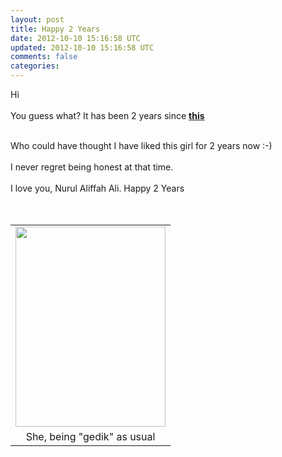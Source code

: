 ```yaml
---           
layout: post
title: Happy 2 Years
date: 2012-10-10 15:16:58 UTC
updated: 2012-10-10 15:16:58 UTC
comments: false
categories: 
---
```


Hi<br /><br />You guess what? It has been 2 years since <b><a href="http://nextslides.blogspot.com/2010/10/10-10-10.html">this</a></b> <br /><div class="separator" style="clear: both; text-align: center;"><a href="http://4.bp.blogspot.com/-BpronbgjjG4/UHWQxxPNI6I/AAAAAAAAAa0/h83ZHWdZQms/s1600/2012-10-01+19.30.11.jpg" imageanchor="1" style="margin-left: 1em; margin-right: 1em;"><br /></a></div>Who could have thought I have liked this girl for 2 years now :-)<br /><br />I never regret being honest at that time.<br /><br />I love you, Nurul Aliffah Ali. Happy 2 Years<br /><br /><br /><table align="center" cellpadding="0" cellspacing="0" class="tr-caption-container" style="margin-left: auto; margin-right: auto; text-align: center;"><tbody><tr><td style="text-align: center;"><a href="http://4.bp.blogspot.com/-BpronbgjjG4/UHWQxxPNI6I/AAAAAAAAAa0/h83ZHWdZQms/s1600/2012-10-01+19.30.11.jpg" style="margin-left: auto; margin-right: auto;"><img border="0" height="320" src="http://4.bp.blogspot.com/-BpronbgjjG4/UHWQxxPNI6I/AAAAAAAAAa0/h83ZHWdZQms/s320/2012-10-01+19.30.11.jpg" width="240" /></a></td></tr><tr><td class="tr-caption" style="text-align: center;">She, being "gedik" as usual</td></tr></tbody></table><br /><br /><br /><br /><br />